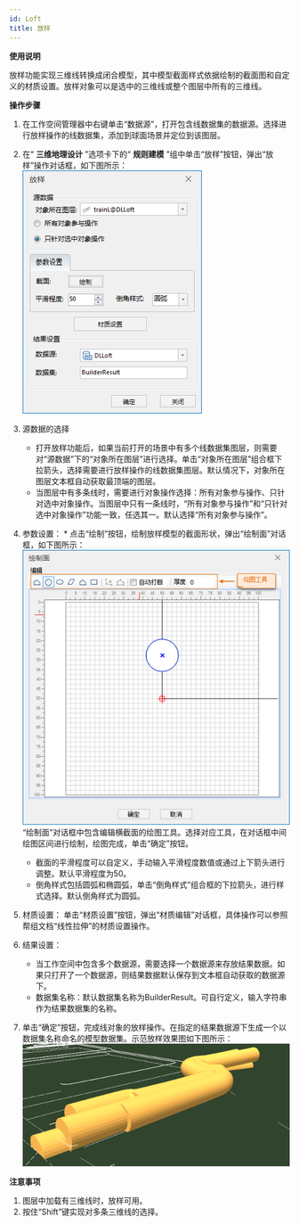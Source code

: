```yaml
---
id: Loft
title: 放样
---
```

**使用说明**

放样功能实现三维线转换成闭合模型，其中模型截面样式依据绘制的截面图和自定义的材质设置。放样对象可以是选中的三维线或整个图层中所有的三维线。

**操作步骤**

  1. 在工作空间管理器中右键单击“数据源”，打开包含线数据集的数据源。选择进行放样操作的线数据集，添加到球面场景并定位到该图层。
  2. 在“ **三维地理设计** ”选项卡下的“ **规则建模** ”组中单击“放样”按钮，弹出“放样”操作对话框，如下图所示：  
![图：“放样”对话框](../img/Loft_Dialog.png)  

  3. 源数据的选择 
       * 打开放样功能后，如果当前打开的场景中有多个线数据集图层，则需要对“源数据”下的“对象所在图层”进行选择。单击“对象所在图层”组合框下拉箭头，选择需要进行放样操作的线数据集图层。默认情况下，对象所在图层文本框自动获取最顶端的图层。
       * 当图层中有多条线时，需要进行对象操作选择：所有对象参与操作、只针对选中对象操作。当图层中只有一条线时，“所有对象参与操作”和“只针对选中对象操作”功能一致，任选其一。默认选择“所有对象参与操作”。 
  4. 参数设置： 
    * 点击“绘制”按钮，绘制放样模型的截面形状，弹出“绘制面”对话框，如下图所示：  
![图：“绘制面”对话框 ](../img/Solid_Dialog.png)    
“绘制面”对话框中包含编辑横截面的绘图工具。选择对应工具，在对话框中间绘图区间进行绘制，绘图完成，单击“确定”按钮。

      * 截面的平滑程度可以自定义，手动输入平滑程度数值或通过上下箭头进行调整。默认平滑程度为50。
      * 倒角样式包括圆弧和椭圆弧，单击“倒角样式”组合框的下拉箭头，进行样式选择。默认倒角样式为圆弧。
  5. 材质设置： 单击“材质设置”按钮，弹出“材质编辑”对话框，具体操作可以参照帮组文档“线性拉伸”的材质设置操作。 
  6. 结果设置： 
       * 当工作空间中包含多个数据源，需要选择一个数据源来存放结果数据。如果只打开了一个数据源，则结果数据默认保存到文本框自动获取的数据源下。
       * 数据集名称：默认数据集名称为BuilderResult。可自行定义，输入字符串作为结果数据集的名称。
  7. 单击“确定”按钮，完成线对象的放样操作。在指定的结果数据源下生成一个以数据集名称命名的模型数据集。示范放样效果图如下图所示：  
![图：放样效果图](../img/Solid_Result.png)  
  
**注意事项**

  1. 图层中加载有三维线时，放样可用。
  2. 按住“Shift”键实现对多条三维线的选择。

 

